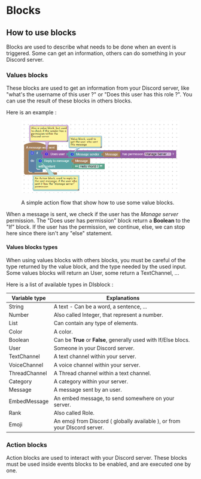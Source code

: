 # Blocks

## How to use blocks

Blocks are used to describe what needs to be done when an event is triggered. Some can get an information, others can do something in your Discord server.

### Values blocks

These blocks are used to get an information from your Discord server, like "what's the username of this user ?" or "Does this user has this role ?". You can use the result of these blocks in others blocks.&#x20;

Here is an example :

<figure><img src="../.gitbook/assets/ValueBlocks.PNG" alt=""><figcaption><p>A simple action flow that show how to use some value blocks.</p></figcaption></figure>

When a message is sent, we check if the user has the _Manage server_ permission. The "Does user has permission" block return a **Boolean** to the "If" block. If the user has the permission, we continue, else, we can stop here since there isn't any "else" statement.

#### Values blocks types

When using values blocks with others blocks, you must be careful of the type returned by the value block, and the type needed by the used input. Some values blocks will return an User, some return a TextChannel, ...

Here is a list of available types in DIsblock :

<table><thead><tr><th>Variable type</th><th width="374">Explanations </th></tr></thead><tbody><tr><td>String</td><td>A text - Can be a word, a sentence, ...</td></tr><tr><td>Number</td><td>Also called Integer, that represent a number.</td></tr><tr><td>List</td><td>Can contain any type of elements.</td></tr><tr><td>Color</td><td>A color. </td></tr><tr><td>Boolean</td><td>Can be <strong>True</strong> or <strong>False</strong>, generally used with If/Else blocs.</td></tr><tr><td>User</td><td>Someone in your Discord server.</td></tr><tr><td>TextChannel</td><td>A text channel within your server.</td></tr><tr><td>VoiceChannel</td><td>A voice channel within your server.</td></tr><tr><td>ThreadChannel</td><td>A Thread channel within a text channel.</td></tr><tr><td>Category</td><td>A category within your server.</td></tr><tr><td>Message</td><td>A message sent by an user.</td></tr><tr><td>EmbedMessage</td><td>An embed message, to send somewhere on your server.</td></tr><tr><td>Rank</td><td>Also called Role.</td></tr><tr><td>Emoji</td><td>An emoji from Discord ( globally available ), or from your DIscord server.</td></tr></tbody></table>

### Action blocks

Action blocks are used to interact with your Discord server. These blocks must be used inside events blocks to be enabled, and are executed one by one.

